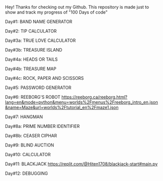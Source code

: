 Hey! Thanks for checking out my Github. This repository is made just to show and track my progress of "100 Days of code"

Day#1: BAND NAME GENERATOR

Day#2: TIP CALCULATOR

Day#3a: TRUE LOVE CALCULATOR

Day#3b: TREASURE ISLAND

Day#4a: HEADS OR TAILS

Day#4b: TREASURE MAP

Day#4c: ROCK, PAPER AND SCISSORS

Day#5: PASSWORD GENERATOR

Day#6: REEBORG'S ROBOT
       https://reeborg.ca/reeborg.html?lang=en&mode=python&menu=worlds%2Fmenus%2Freeborg_intro_en.json&name=Maze&url=worlds%2Ftutorial_en%2Fmaze1.json

Day#7: HANGMAN

Day#8a: PRIME NUMBER IDENTIFIER

Day#8b: CEASER CIPHAR

Day#9: BLIND AUCTION

Day#10: CALCULATOR

Day#11: BLACKJACK
       https://replit.com/@Hiten1708/blackjack-start#main.py
       
Day#12: DEBUGGING       
